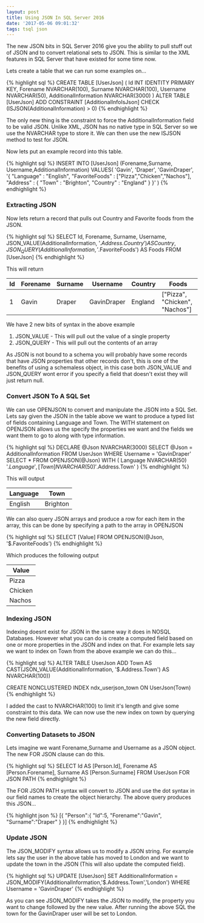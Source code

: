 ```yaml
---
layout: post
title: Using JSON In SQL Server 2016
date: '2017-05-06 09:01:32'
tags: tsql json
---
```


The new JSON bits in SQL Server 2016 give you the ability to pull stuff out of JSON and to convert relational sets to JSON. This is similar to the XML features in SQL Server that have existed for some time now.

Lets create a table that we can run some examples on...

{% highlight sql %}
CREATE TABLE [UserJson]
(
    Id INT IDENTITY PRIMARY KEY,
    Forename NVARCHAR(100),
    Surname NVARCHAR(100),
    Username NVARCHAR(50),
    AdditionalInformation NVARCHAR(3000)
)
ALTER TABLE [UserJson] ADD CONSTRAINT [AdditionalInfoIsJson] CHECK (ISJSON(AdditionalInformation) > 0)
{% endhighlight %}

The only new thing is the constraint to force the AdditionalInformation field to be valid JSON. Unlike XML, JSON has no native type in SQL Server so we use the NVARCHAR type to store it. We can then use the new ISJSON method to test for JSON.

Now lets put an example record into this table.

{% highlight sql %}
INSERT INTO [UserJson] (Forename,Surname, Username,AdditionalInformation)
VALUES(
    'Gavin',
    'Draper',
    'GavinDraper',
    '{
        "Language" : "English",
        "FavoriteFoods" : ["Pizza","Chicken","Nachos"],
        "Address" : {
            "Town" : "Brighton",
            "Country" : "England"
        }
    }'
)
{% endhighlight %}

### Extracting JSON ###

Now lets return a record that pulls out Country and Favorite foods from the JSON.

{% highlight sql %}
SELECT 
	Id,
	Forename,
	Surname,
	Username,
	JSON_VALUE(AdditionalInformation, '$.Address.Country') AS Country,
	JSON_QUERY(AdditionalInformation, '$.FavoriteFoods') AS Foods
FROM [UserJson]
{% endhighlight %}

This will return 

| Id | Forename | Surname | Username | Country | Foods |
| --- | ---| ---| ---| ---| ---|
| 1 | Gavin | Draper | GavinDraper | England | ["Pizza", "Chicken", "Nachos"] |

We have 2 new bits of syntax in the above example 
1. JSON_VALUE - This will pull out the value of a single property
2. JSON_QUERY - This will pull out the contents of an array 

As JSON is not bound to a schema you will probably have some records that have JSON properties that other records don't, this is one of the benefits of using a schemaless object, in this case both JSON_VALUE and JSON_QUERY wont error if you specify a field that doesn't exist they will just return null.

### Convert JSON To A SQL Set ###
We can use OPENJSON to convert and manipulate the JSON into a SQL Set. Lets say given the JSON in the table above we want to produce a typed list of fields containing Language and Town. The WITH statement on OPENJSON allows us the specify the properties we want and the fields we want them to go to along with type information.

{% highlight sql %}
DECLARE @Json NVARCHAR(3000)
SELECT @Json = AdditionalInformation FROM UserJson WHERE Username = 'GavinDraper'
SELECT * FROM OPENJSON(@Json) 
WITH 
(
	Language NVARCHAR(50) '$.Language', 
	[Town] NVARCHAR(50) '$.Address.Town'
)
{% endhighlight %}

This will output

| Language | Town |
| --- | --- |
| English | Brighton |

We can also query JSON arrays and produce a row for each item in the array, this can be done by specifying a path to the array in OPENJSON

{% highlight sql %}
SELECT [Value] FROM OPENJSON(@Json, '$.FavoriteFoods')
{% endhighlight %}

Which produces the following output

| Value |
| --- |
| Pizza |
| Chicken |
| Nachos |

### Indexing JSON ###

Indexing doesnt exist for JSON in the same way it does in NOSQL Databases. However what you can do is create a computed field based on one or more properties in the JSON and index on that. For example lets say we want to index on Town from the above example we can do this...

{% highlight sql %}
ALTER TABLE UserJson 
ADD Town AS 
    CAST(JSON_VALUE(AdditionalInformation, '$.Address.Town') AS NVARCHAR(100))

CREATE NONCLUSTERED INDEX ndx_userjson_town ON UserJson(Town)
{% endhighlight %}

I added the cast to NVARCHAR(100) to limit it's length and give some constraint to this data. We can now use the new index on town by querying the new field directly.

### Converting Datasets to JSON ###

Lets imagine we want Forename,Surname and Username as a JSON object. The new FOR JSON clause can do this.

{% highlight sql %}
SELECT
    Id AS [Person.Id],
    Forename AS [Person.Forename],
    Surname AS [Person.Surname]
FROM UserJson
FOR JSON PATH
{% endhighlight %}

The FOR JSON PATH syntax will convert to JSON and use the dot syntax in our field names to create the object hierarchy. The above query produces this JSON...

{% highlight json %}
[{
    "Person":{
        "Id":5,
        "Forename":"Gavin",
        "Surname":"Draper"
    }
}]
{% endhighlight %}

### Update JSON ###
The JSON_MODIFY syntax allows us to modify a JSON string. For example lets say the user in the above table has moved to London and we want to update the town in the JSON (This will also update the computed field).

{% highlight sql %}
UPDATE [UserJson] 
SET AdditionalInformation = 
    JSON_MODIFY(AdditionalInformation,'$.Address.Town','London') 
WHERE Username = 'GavinDraper'
{% endhighlight %}

As you can see JSON_MODIFY takes the JSON to modify, the property you want to change followed by the new value. After running the above SQL the town for the GavinDraper user will be set to London.
